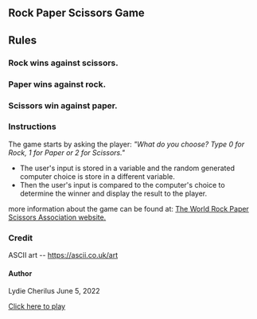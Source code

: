 ## Rock Paper Scissors Game

## Rules

### Rock wins against scissors.
### Paper wins against rock.
### Scissors win against paper.

### Instructions 
The game starts by asking the player:
*"What do you choose? Type 0 for Rock, 1 for Paper or 2 for Scissors."*

* The user's input is stored in a variable and the random generated computer choice is store in a different variable.
* Then the user's input is compared to the computer's choice to determine the winner and display the result to the player.

more information about the game can be found at: [The World Rock Paper Scissors Association website.](https://wrpsa.com/the-official-rules-of-rock-paper-scissors/)

### Credit 
ASCII art -- https://ascii.co.uk/art

#### Author 
Lydie Cherilus
June 5, 2022

[Click here to play](https://replit.com/@lydiecherilus/RockPaperScissors?v=1)
